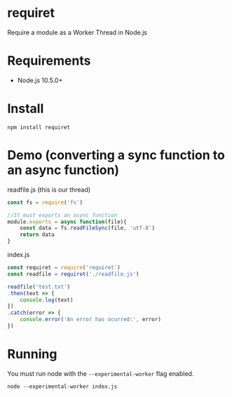 # requiret
Require a module as a Worker Thread in Node.js

# Requirements

- Node.js 10.5.0+

# Install
```
npm install requiret
```

# Demo (converting a sync function to an async function)

readfile.js (this is our thread)

```javascript
const fs = require('fs')

//It must exports an async function
module.exports = async function(file){
	const data = fs.readFileSync(file, 'utf-8')
	return data
}
```

index.js
```javascript
const requiret = require('requiret')
const readfile = requiret('./readfile.js')

readfile('test.txt')
.then(text => {
	console.log(text)
})
.catch(error => {
	console.error('An error has ocurred:', error)
})
```

# Running
You must run node with the `--experimental-worker` flag enabled.

```
node --experimental-worker index.js
```
